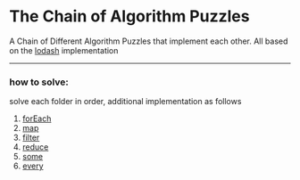 # The Chain of Algorithm Puzzles

A Chain of Different Algorithm Puzzles that implement each other. All based on the [lodash](https://lodash.com/docs/4.17.5) implementation

<hr>

### how to solve:

solve each folder in order, additional implementation as follows
    
1. [forEach](https://lodash.com/docs/4.17.5#forEach)
2. [map](https://lodash.com/docs/4.17.5#map)
3. [filter](https://lodash.com/docs/4.17.5#filter)
4. [reduce](https://lodash.com/docs/4.17.5#reduce)
5. [some](https://lodash.com/docs/4.17.5#some)
6. [every](https://lodash.com/docs/4.17.5#every)